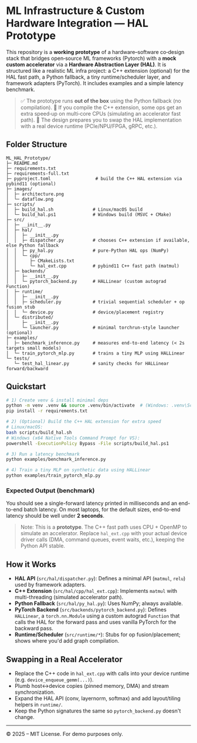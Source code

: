 
# ML Infrastructure & Custom Hardware Integration — HAL Prototype

This repository is a **working prototype** of a hardware–software co‑design stack that bridges open‑source ML frameworks
(Pytorch) with a **mock custom accelerator** via a **Hardware Abstraction Layer (HAL)**. It is structured like a realistic
ML infra project: a C++ extension (optional) for the HAL fast path, a Python fallback, a tiny runtime/scheduler layer,
and framework adapters (PyTorch). It includes examples and a simple latency benchmark.

> ✅ The prototype runs **out of the box** using the Python fallback (no compilation).
> 🧩 If you compile the C++ extension, some ops get an extra speed‑up on multi‑core CPUs (simulating an accelerator fast path).
> 🔁 The design prepares you to swap the HAL implementation with a real device runtime (PCIe/NPU/FPGA, gRPC, etc.).

## Folder Structure

```
ML_HAL_Prototype/
├─ README.md
├─ requirements.txt
├─ requirements-full.txt
├─ pyproject.toml                 # build the C++ HAL extension via pybind11 (optional)
├─ images/
│  ├─ architecture.png
│  └─ dataflow.png
├─ scripts/
│  ├─ build_hal.sh               # Linux/macOS build
│  └─ build_hal.ps1              # Windows build (MSVC + CMake)
├─ src/
│  ├─ __init__.py
│  ├─ hal/
│  │  ├─ __init__.py
│  │  ├─ dispatcher.py           # chooses C++ extension if available, else Python fallback
│  │  ├─ py_hal.py               # pure-Python HAL ops (NumPy)
│  │  └─ cpp/
│  │     ├─ CMakeLists.txt
│  │     └─ hal_ext.cpp          # pybind11 C++ fast path (matmul)
│  ├─ backends/
│  │  ├─ __init__.py
│  │  └─ pytorch_backend.py      # HALLinear (custom autograd Function)
│  ├─ runtime/
│  │  ├─ __init__.py
│  │  ├─ scheduler.py            # trivial sequential scheduler + op fusion stub
│  │  └─ device.py               # device/placement registry
│  └─ distributed/
│     ├─ __init__.py
│     └─ launcher.py             # minimal torchrun-style launcher (optional)
├─ examples/
│  ├─ benchmark_inference.py     # measures end-to-end latency (< 2s targets small models)
│  └─ train_pytorch_mlp.py       # trains a tiny MLP using HALLinear
└─ tests/
   └─ test_hal_linear.py         # sanity checks for HALLinear forward/backward
```

## Quickstart

```bash
# 1) Create venv & install minimal deps
python -m venv .venv && source .venv/bin/activate  # (Windows: .venv\Scripts\activate)
pip install -r requirements.txt

# 2) (Optional) Build the C++ HAL extension for extra speed
# Linux/macOS:
bash scripts/build_hal.sh
# Windows (x64 Native Tools Command Prompt for VS):
powershell -ExecutionPolicy Bypass -File scripts/build_hal.ps1

# 3) Run a latency benchmark
python examples/benchmark_inference.py

# 4) Train a tiny MLP on synthetic data using HALLinear
python examples/train_pytorch_mlp.py
```

### Expected Output (benchmark)
You should see a single-forward latency printed in milliseconds and an end-to-end batch latency. On most laptops,
for the default sizes, end-to-end latency should be well under **2 seconds**.

> Note: This is a **prototype**. The C++ fast path uses CPU + OpenMP to simulate an accelerator. Replace `hal_ext.cpp`
with your actual device driver calls (DMA, command queues, event waits, etc.), keeping the Python API stable.

## How it Works

- **HAL API** (`src/hal/dispatcher.py`): Defines a minimal API (`matmul`, `relu`) used by framework adapters.
- **C++ Extension** (`src/hal/cpp/hal_ext.cpp`): Implements `matmul` with multi-threading (simulated accelerator path).
- **Python Fallback** (`src/hal/py_hal.py`): Uses NumPy; always available.
- **PyTorch Backend** (`src/backends/pytorch_backend.py`): Defines `HALLinear`, a `torch.nn.Module` using a custom
  autograd `Function` that calls the HAL for the forward pass and uses vanilla PyTorch for the backward pass.
- **Runtime/Scheduler** (`src/runtime/*`): Stubs for op fusion/placement; shows where you'd add graph compilation.

## Swapping in a Real Accelerator

- Replace the C++ code in `hal_ext.cpp` with calls into your device runtime (e.g. `device_enqueue_gemm(...)`).
- Plumb host↔device copies (pinned memory, DMA) and stream synchronization.
- Expand the HAL API (conv, layernorm, softmax) and add layout/tiling helpers in `runtime/`.
- Keep the Python signatures the same so `pytorch_backend.py` doesn't change.

---

© 2025 – MIT License. For demo purposes only.

